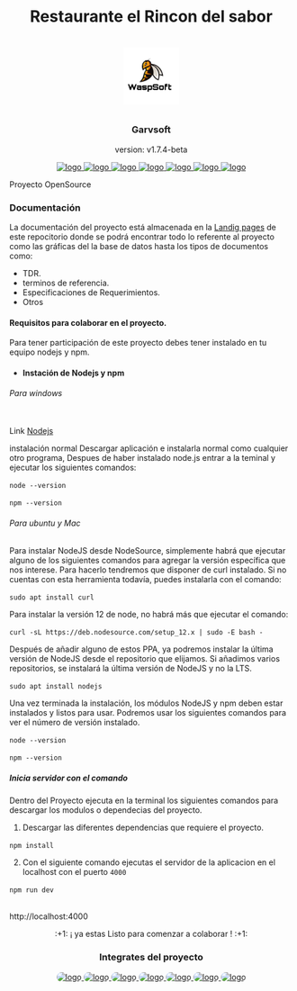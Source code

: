 <h1 align="center">Restaurante el Rincon del sabor<h1>

<p align="center">
  <a href="">
    <img src="docs/img/wasp.jpg" alt="logo" width="100" height="100">
  </a>
</p>

<h3 align="center">Garvsoft</h3>
<p align="center">version: v1.7.4-beta<p>

<p align="center">
  <a href="#">
    <img src="https://upload.wikimedia.org/wikipedia/commons/thumb/9/91/Octicons-mark-github.svg/1024px-Octicons-mark-github.svg.png" alt="logo" width="30" height="30" title="GitHub">
  </a>
  <a href="https://atom.io/">
    <img src="https://cdn.worldvectorlogo.com/logos/atom-5.svg" alt="logo" width="30" height="30" title="Atom">
  </a>
  <a href="https://git-scm.com/">
    <img src="https://upload.wikimedia.org/wikipedia/commons/thumb/3/3f/Git_icon.svg/1200px-Git_icon.svg.png" alt="logo" width="30" height="30" title="Git">
  </a>
  <a href="https://www.npmjs.com/">
    <img src="https://cdn.worldvectorlogo.com/logos/npm-2.svg" alt="logo" width="30" height="35" title="npmjs">
  </a>
  <a href="https://nodejs.org/es/">
    <img src="https://cdn0.iconfinder.com/data/icons/designer-skills/128/node-js-512.png" alt="logo" width="33" height="35" title="NodeJS">
  </a>
  <a href="https://handlebarsjs.com/">
    <img src="https://cdn.iconscout.com/icon/free/png-256/handlebars-2-1175024.png" alt="logo" width="33" height="35" title="Handlebars">
  </a>
  <a href="https://getbootstrap.com/">
    <img src="https://upload.wikimedia.org/wikipedia/commons/thumb/b/b2/Bootstrap_logo.svg/1200px-Bootstrap_logo.svg.png" alt="logo" width="33" height="35" title="bootstrap">
  </a>
</p>

Proyecto OpenSource

### Documentación

La documentación del proyecto está almacenada en la [Landig pages](https://hguzman.github.io/Restaurante-El-Rincon-Del-Sabor) de este repocitorio donde se podrá encontrar todo lo referente al proyecto como las gráficas del la base de datos hasta los tipos de documentos como:

- TDR.
- terminos de referencia.
- Especificaciones de Requerimientos.
- Otros

#### Requisitos para colaborar en el proyecto.

Para tener participación de este proyecto debes tener instalado en tu equipo nodejs y npm.

- #### Instación de Nodejs y npm

###### Para windows

<br> Link [Nodejs](https://nodejs.org/es/download/)

instalación normal Descargar aplicación e instalarla normal como cualquier otro programa, Despues de haber instalado node.js entrar a la teminal y ejecutar los siguientes comandos:

`node --version`

`npm --version`

###### Para ubuntu y Mac

Para instalar NodeJS desde NodeSource, simplemente habrá que ejecutar alguno de los siguientes comandos para agregar la versión específica que nos interese. Para hacerlo tendremos que disponer de curl instalado. Si no cuentas con esta herramienta todavía, puedes instalarla con el comando:

`sudo apt install curl`

Para instalar la versión 12 de node, no habrá más que ejecutar el comando:

`curl -sL https://deb.nodesource.com/setup_12.x | sudo -E bash -`

Después de añadir alguno de estos PPA, ya podremos instalar la última versión de NodeJS desde el repositorio que elijamos. Si añadimos varios repositorios, se instalará la última versión de NodeJS y no la LTS.

`sudo apt install nodejs`

Una vez terminada la instalación, los módulos NodeJS y npm deben estar instalados y listos para usar. Podremos usar los siguientes comandos para ver el número de versión instalado.

`node --version`

`npm --version`

##### Inicia servidor con el comando

Dentro del Proyecto ejecuta en la terminal los siguientes comandos para descargar los modulos o dependecias del proyecto.

1. Descargar las diferentes dependencias que requiere el proyecto.

`npm install`

2. Con el siguiente comando ejecutas el servidor de la aplicacion en el localhost con el puerto `4000`

`npm run dev`

<br>http://localhost:4000

<p class="text" align="center">:+1: ¡ ya estas Listo para comenzar a colaborar ! :+1:</p>

<h3 align="center" >Integrates del proyecto</h3>

<p align="center">
<a href="https://github.com/wjorellano">
  <img class="avatar" style="border-radius: 50px" src="https://avatars3.githubusercontent.com/u/57116131?s=400&u=daf6b0f42414ffc273dfd5f3ec9271a188c25de8&v=4" alt="logo" width="40" height="40" title="Wilman Orellano">
</a>
<a href="#">
  <img class="avatar" style="border-radius: 50px" src="https://avatars2.githubusercontent.com/u/56968883?s=64&v=4" alt="logo" width="40" height="40" title="Esteban Gomez">
</a>
<a href="#">
  <img class="avatar" style="border-radius: 50px" src="https://avatars1.githubusercontent.com/u/1308210?s=64&v=4" alt="logo" width="40" height="40" title="Henry Guzman">
</a>
<a href="#">
  <img class="avatar" style="border-radius: 50px" src="https://avatars1.githubusercontent.com/u/56977351?s=64&v=4" alt="logo" width="40" height="40" title="Hector bilbao">
</a>
<a href="#">
  <img class="avatar" style="border-radius: 50px" src="https://avatars0.githubusercontent.com/u/61292564?s=64&v=4" alt="logo" width="40" height="40" title="Andres Rodriguez">
</a>
<a href="#">
  <img class="avatar" style="border-radius: 50px" src="https://avatars0.githubusercontent.com/u/56977455?s=64&v=4" alt="logo" width="40" height="40" title="Dilan barrios">
</a>
<a href="#">
  <img class="avatar" style="border-radius: 50px" src="https://avatars1.githubusercontent.com/u/61755483?s=32&v=4" alt="logo" width="40" height="40" title="Rodrigo muñoz">
</a>
</p>
